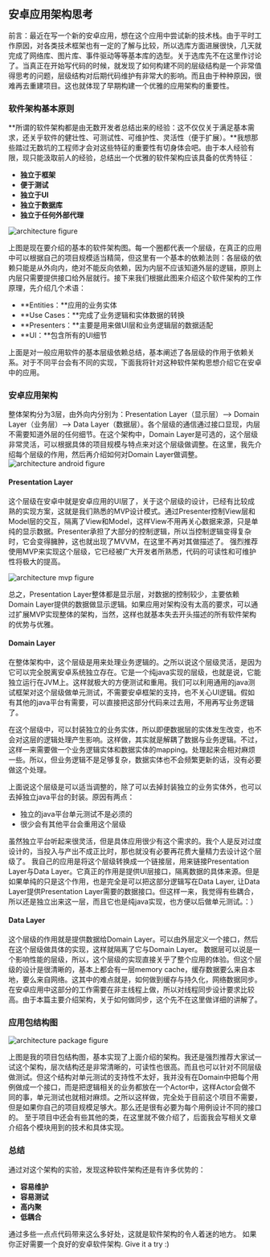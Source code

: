 ## 安卓应用架构思考
前言：最近在写一个新的安卓应用，想在这个应用中尝试新的技术栈。由于平时工作原因，对各类技术框架也有一定的了解与比较，所以选库方面进展很快，几天就完成了网络库、图片库、事件驱动等等基本库的选型。关于选库先不在这里作讨论了。当真正在开始写代码的时候，就发现了如何构建不同的层级结构是一个非常值得思考的问题，层级结构对后期代码维护有非常大的影响。而且由于种种原因，很难再去重建项目。这也就体现了早期构建一个优雅的应用架构的重要性。

### 软件架构基本原则
**所谓的软件架构都是由无数开发者总结出来的经验：这不仅仅关于满足基本需求，还关乎软件的健壮性、可测试性、可维护性、灵活性（便于扩展）。**我想那些踏过无数坑的工程师才会对这些特征的重要性有切身体会吧。由于本人经验有限，现只能汲取前人的经验，总结出一个优雅的软件架构应该具备的优秀特征：
* **独立于框架**
* **便于测试**
* **独立于UI**
* **独立于数据库**
* **独立于任何外部代理**


![architecture figure](./art/architecture.png)

上图是现在要介绍的基本的软件架构图。每一个圈都代表一个层级，在真正的应用中可以根据自己的项目规模适当精简，但这里有一个基本的依赖法则：各层级的依赖只能是从外向内，绝对不能反向依赖，因为内层不应该知道外层的逻辑，原则上内层只需要提供接口给外层就行。接下来我们根据此图来介绍这个软件架构的工作原理，先介绍几个术语：
* **Entities：**应用的业务实体
* **Use Cases：**完成了业务逻辑和实体数据的转换
* **Presenters：**主要是用来做UI层和业务逻辑层的数据适配
* **UI：**包含所有的UI细节

上面是对一般应用软件的基本层级依赖总结，基本阐述了各层级的作用于依赖关系。对于不同平台会有不同的实现，下面我将针对这种软件架构思想介绍它在安卓中的应用。

### 安卓应用架构
整体架构分为3层，由外向内分别为：Presentation Layer（显示层）--> Domain Layer（业务层）--> Data Layer（数据层）。各个层级的通信通过接口显现，内层不需要知道外层的任何细节。在这个架构中，Domain Layer是可选的，这个层级非常灵活，可以根据具体的项目规模与特点来对这个层级做调整。在这里，我先介绍每个层级的作用，然后再介绍如何对Domain Layer做调整。
![architecture android figure](./art/architecture_android.png)

#### Presentation Layer
这个层级在安卓中就是安卓应用的UI层了，关于这个层级的设计，已经有比较成熟的实现方案，这就是我们熟悉的MVP设计模式。通过Presenter控制View层和Model层的交互，隔离了View和Model，这样View不用再关心数据来源，只是单纯的显示数据。Presenter承担了大部分的控制逻辑，所以当控制逻辑变得复杂时，它会变得臃肿，这也就出现了MVVM，在这里不再对其做描述了。
强烈推荐使用MVP来实现这个层级，它已经被广大开发者所熟悉，代码的可读性和可维护性将极大的提高。

![architecture mvp figure](./art/architecture_mvp.png)

总之，Presentation Layer整体都是显示层，对数据的控制较少，主要依赖Domain Layer提供的数据做显示逻辑。如果应用对架构没有太高的要求，可以通过扩展MVP实现整体的架构，当然，这样也就基本失去开头描述的所有软件架构的优势与优雅。

#### Domain Layer
在整体架构中，这个层级是用来处理业务逻辑的。之所以说这个层级灵活，是因为它可以完全脱离安卓系统独立存在。它是一个纯java实现的层级，也就是说，它能独立运行在JVM上。这样就极大的方便测试和重用。我们可以利用通用的java测试框架对这个层级做单元测试，不需要安卓框架的支持，也不关心UI逻辑。假如有其他的java平台有需要，可以直接把这部分代码来过去用，不用再写业务逻辑了。

在这个层级中，可以封装独立的业务实体，所以即便数据层的实体发生改变，也不会对这层的逻辑处理产生影响。这样做，其实就是解耦了数据与业务逻辑。不过，这样一来需要做一个业务逻辑实体和数据实体的mapping。处理起来会相对麻烦一些。所以，但业务逻辑不是足够复杂，数据实体也不会频繁更新的话，没有必要做这个处理。

上面说这个层级是可以适当调整的，除了可以去掉封装独立的业务实体外，也可以去掉独立java平台的封装。原因有两点：
* 独立的java平台单元测试不是必须的
* 很少会有其他平台会重用这个层级

虽然独立平台听起来很灵活，但是具体应用很少有这个需求的。我个人是反对过度设计的，当投入与产出不成正比时，那也就没有必要再花费大量精力去设计这个层级了。
我自己的应用是将这个层级转换成一个链接层，用来链接Presentation Layer与Data Layer。它真正的作用是提供UI层接口，隔离数据的具体来源。但是如果单纯的只是这个作用，也是完全是可以把这部分逻辑写在Data Layer, 让Data Layer提供Presentation Layer需要的数据接口。但这样一来，我觉得有些耦合，所以还是独立出来这一层，而且它也是纯java实现，也方便以后做单元测试。：）

#### Data Layer
这个层级的作用就是提供数据给Domain Layer。可以由外层定义一个接口，然后在这个层级做具体的实现，这样就隔离了它与Domain Layer。
数据层可以说是一个影响性能的层级，所以，这个层级的实现直接关乎了整个应用的体验。但这个层级的设计是很清晰的，基本上都会有一层memory cache，缓存数据要么来自本地，要么来自网络。这其中的难点就是，如何做到缓存与持久化，网络数据同步。在安卓应用中这部分的工作需要在非主线程上做，所以对线程同步设计要求比较高。由于本篇主要介绍架构，关于如何做同步，这个先不在这里做详细的讲解了。

### 应用包结构图
![architecture package figure](./art/architecture_package.png)

上图是我的项目包结构图，基本实现了上面介绍的架构。我还是强烈推荐大家试一试这个架构，层次结构还是非常清晰的，可读性也很高。而且也可以针对不同层级做测试。但这个结构对单元测试的支持性不太好，我并没有在Domain中把每个用例做成一个接口，而是把逻辑相关的业务都放在一个Actor中，这样Actor会做不同的事，单元测试也就相对麻烦。之所以这样做，完全处于目前这个项目不需要，但是如果你自己的项目规模足够大。那么还是很有必要为每个用例设计不同的接口的。
至于项目中还会有些其他的类，在这里就不做介绍了，后面我会写相关文章介绍各个模块用到的技术和具体实现。

### 总结
通过对这个架构的实验，发现这种软件架构还是有许多优势的：
* **容易维护**
* **容易测试**
* **高内聚**
* **低耦合**

通过多些一点点代码带来这么多好处，这就是软件架构的令人着迷的地方。
如果你正好需要一个良好的安卓软件架构.
Give it a try :)

